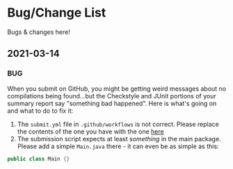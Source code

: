 # Bug/Change List

Bugs & changes here!

## 2021-03-14

### BUG

When you submit on GitHub, you might be getting weird messages about no compilations being found...but the Checkstyle and JUnit portions of your summary report say "something bad happened". Here is what's going on and what to do to fix it:

1. The `submit.yml` file in `.github/workflows` is not correct. Please replace the contents of the one you have with the one [here](bugfix-files/submit.yml)
2. The submission script expects at least *something* in the main package. Please add a simple `Main.java` there - it can even be as simple as this:

```java
public class Main {}
```